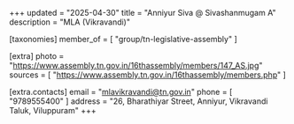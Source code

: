 +++
updated = "2025-04-30"
title = "Anniyur Siva @ Sivashanmugam A"
description = "MLA (Vikravandi)"

[taxonomies]
member_of = [
    "group/tn-legislative-assembly"
]

[extra]
photo = "https://www.assembly.tn.gov.in/16thassembly/members/147_AS.jpg"
sources = [
    "https://www.assembly.tn.gov.in/16thassembly/members.php"
]

[extra.contacts]
email = "mlavikravandi@tn.gov.in"
phone = [
    "9789555400"
]
address = "26, Bharathiyar Street, Anniyur, Vikravandi Taluk, Viluppuram"
+++
